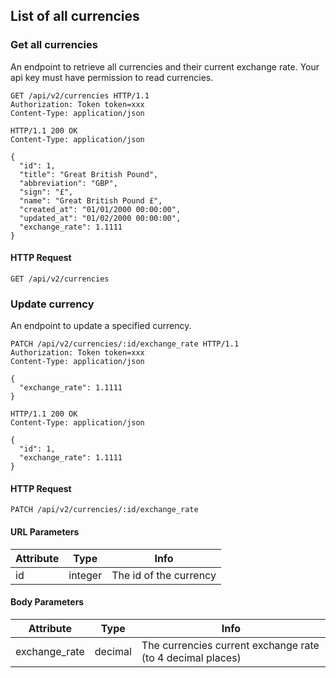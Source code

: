 ## List of all currencies

### Get all currencies

An endpoint to retrieve all currencies and their current exchange rate.
Your api key must have permission to read currencies.

``` http
GET /api/v2/currencies HTTP/1.1
Authorization: Token token=xxx
Content-Type: application/json
```

``` http
HTTP/1.1 200 OK
Content-Type: application/json

{
  "id": 1,
  "title": "Great British Pound",
  "abbreviation": "GBP",
  "sign": "£",
  "name": "Great British Pound £",
  "created_at": "01/01/2000 00:00:00",
  "updated_at": "01/02/2000 00:00:00",
  "exchange_rate": 1.1111
}
```

#### HTTP Request

`GET /api/v2/currencies`

### Update currency

An endpoint to update a specified currency.

``` http
PATCH /api/v2/currencies/:id/exchange_rate HTTP/1.1
Authorization: Token token=xxx
Content-Type: application/json

{
  "exchange_rate": 1.1111
}

```

``` http
HTTP/1.1 200 OK
Content-Type: application/json

{
  "id": 1,
  "exchange_rate": 1.1111
}
```

#### HTTP Request

`PATCH /api/v2/currencies/:id/exchange_rate`

#### URL Parameters

Attribute | Type | Info
--------- | ---- | ----
id | integer | The id of the currency

#### Body Parameters

Attribute | Type | Info
--------- | ---- | ----
exchange_rate| decimal | The currencies current exchange rate (to 4 decimal places)
